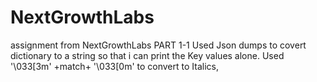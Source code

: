 # NextGrowthLabs
assignment from NextGrowthLabs
PART 1-1
      Used Json dumps to covert dictionary to a string so that i can print the Key values alone. 
      Used '\033[3m' +match+ '\033[0m' to convert to Italics,
      
